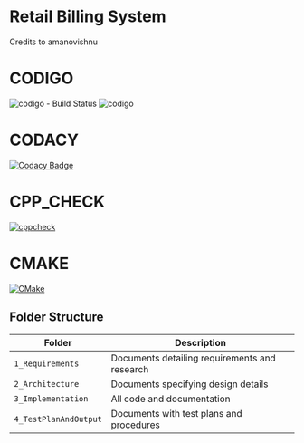# Retail Billing System 
Credits to amanovishnu 

# CODIGO #
![codigo - Build Status](https://api.codiga.io/project/30944/score/svg) 
![codigo](https://api.codiga.io/project/30944/status/svg) 
# CODACY #
[![Codacy Badge](https://app.codacy.com/project/badge/Grade/1cf3cea7803f444b8d926ffff2ae3ba2)](https://www.codacy.com/gh/LOGESHWARANS389/M1_RetailBillingSystem_Application/dashboard?utm_source=github.com&amp;utm_medium=referral&amp;utm_content=LOGESHWARANS389/M1_RetailBillingSystem_Application&amp;utm_campaign=Badge_Grade) 
# CPP_CHECK #
[![cppcheck](https://github.com/LOGESHWARANS389/M1_RetailBillingSystem_Application/actions/workflows/c-cpp.yml/badge.svg)](https://github.com/LOGESHWARANS389/M1_RetailBillingSystem_Application/actions/workflows/c-cpp.yml) 
# CMAKE #
[![CMake](https://github.com/LOGESHWARANS389/M1_RetailBillingSystem_Application/actions/workflows/cmake.yml/badge.svg)](https://github.com/LOGESHWARANS389/M1_RetailBillingSystem_Application/actions/workflows/cmake.yml)
## Folder Structure
Folder               | Description
---------------------| -----------------------------------------
`1_Requirements`     | Documents detailing requirements and research
`2_Architecture`     | Documents specifying design details
`3_Implementation `  | All code and documentation
`4_TestPlanAndOutput`| Documents with test plans and procedures

